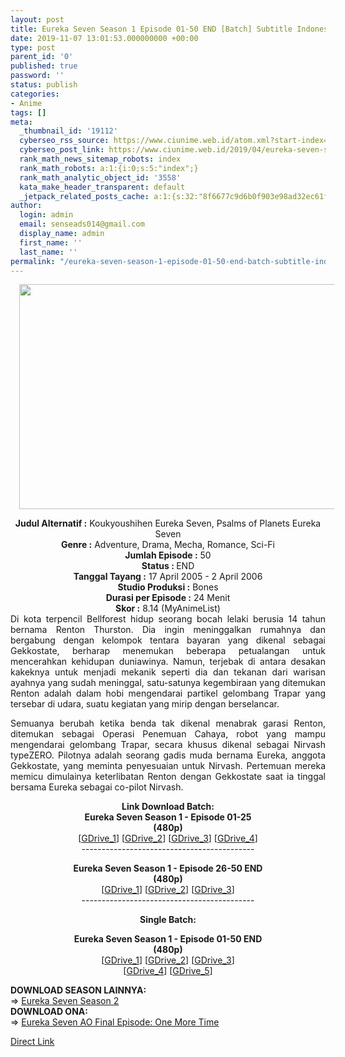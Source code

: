 ```yaml
---
layout: post
title: Eureka Seven Season 1 Episode 01-50 END [Batch] Subtitle Indonesia
date: 2019-11-07 13:01:53.000000000 +00:00
type: post
parent_id: '0'
published: true
password: ''
status: publish
categories:
- Anime
tags: []
meta:
  _thumbnail_id: '19112'
  cyberseo_rss_source: https://www.ciunime.web.id/atom.xml?start-index=2101&max-results=150
  cyberseo_post_link: https://www.ciunime.web.id/2019/04/eureka-seven-season-1-episode-01-50-end.html
  rank_math_news_sitemap_robots: index
  rank_math_robots: a:1:{i:0;s:5:"index";}
  rank_math_analytic_object_id: '3558'
  kata_make_header_transparent: default
  _jetpack_related_posts_cache: a:1:{s:32:"8f6677c9d6b0f903e98ad32ec61f8deb";a:2:{s:7:"expires";i:1643733757;s:7:"payload";a:0:{}}}
author:
  login: admin
  email: senseads014@gmail.com
  display_name: admin
  first_name: ''
  last_name: ''
permalink: "/eureka-seven-season-1-episode-01-50-end-batch-subtitle-indonesia/"
---
```

<div class="separator" style="clear: both; text-align: center;"><a href="https://2.bp.blogspot.com/-k3aBFVFgTeY/XLQv8kI75NI/AAAAAAAAQbQ/ZDTao9_d95M8_BAPuP1ZG3JWyDH6WCbKQCLcBGAs/s1600/Eureka%2BSeven%2BSeason%2B1..jpg" imageanchor="1" style="margin-left: 1em; margin-right: 1em;"><img border="0" data-original-height="720" data-original-width="1280" height="360" src="{{ site.baseurl }}/assets/2019/11/Eureka%2BSeven%2BSeason%2B1..jpg" width="640" /></a></div>
<p>
<div style="text-align: center;"><b>Judul</b><b><b> Alternatif</b> :</b> Koukyoushihen Eureka Seven, Psalms of Planets Eureka Seven</div>
<div style="text-align: center;"><b><b>Genre :</b></b> Adventure, Drama, Mecha, Romance, Sci-Fi</div>
<div style="text-align: center;"><b>Jumlah Episode :</b> 50<br /><b>Status :&nbsp;</b>END<br /><b>Tanggal Tayang :</b> 17 April 2005 - 2 April 2006<br /><b>Studio Produksi :</b> Bones<br /><b>Durasi per Episode :</b> 24 Menit</div>
<div style="text-align: center;"><b>Skor :</b> 8.14 (MyAnimeList)</div>
<div style="text-align: center;"></div>
<div style="text-align: justify;">Di kota terpencil Bellforest hidup seorang bocah lelaki berusia 14 tahun bernama Renton Thurston. Dia ingin meninggalkan rumahnya dan bergabung dengan kelompok tentara bayaran yang dikenal sebagai Gekkostate, berharap menemukan beberapa petualangan untuk mencerahkan kehidupan duniawinya. Namun, terjebak di antara desakan kakeknya untuk menjadi mekanik seperti dia dan tekanan dari warisan ayahnya yang sudah meninggal, satu-satunya kegembiraan yang ditemukan Renton adalah dalam hobi mengendarai partikel gelombang Trapar yang tersebar di udara, suatu kegiatan yang mirip dengan berselancar.</p>
<p>Semuanya berubah ketika benda tak dikenal menabrak garasi Renton, ditemukan sebagai Operasi Penemuan Cahaya, robot yang mampu mengendarai gelombang Trapar, secara khusus dikenal sebagai Nirvash typeZERO. Pilotnya adalah seorang gadis muda bernama Eureka, anggota Gekkostate, yang meminta penyesuaian untuk Nirvash. Pertemuan mereka memicu dimulainya keterlibatan Renton dengan Gekkostate saat ia tinggal bersama Eureka sebagai co-pilot Nirvash.</p></div>
<div style="text-align: justify;"></div>
<div style="text-align: justify;"></div>
<div style="text-align: center;"><b>Link Download Batch:</b></div>
<div style="text-align: center;"><b>Eureka Seven Season 1 - Episode 01-25</b><br /><b>(480p)</b></div>
<div style="text-align: center;">[<a href="https://drive.google.com/uc?id=1S5P1wD85aSzhDN07sF_SieYUJWxIlsvD" target="_blank" rel="noopener">GDrive_1</a>] [<a href="https://drive.google.com/uc?id=1SNpnoNFFw8guuN28-ruQskBwCi9swF2f" target="_blank" rel="noopener">GDrive_2</a>] [<a href="https://drive.google.com/uc?export=download&amp;id=0B_8meLmwpLWKN1hUVllSSjB6Zjg" target="_blank" rel="noopener">GDrive_3</a>] [<a href="https://drive.google.com/uc?export=download&amp;id=0B2lp8Fx4nfteYW43SUliSS1lRW8" target="_blank" rel="noopener">GDrive_4</a>]</div>
<div style="text-align: center;">-------------------------------------------</p>
</div>
<div style="text-align: center;"><b>Eureka Seven Season 1 - Episode 26-50 END</b><br /><b>(480p)</b><br />[<a href="https://drive.google.com/uc?id=1f4u_3ULChIYI5yh9kPjT4R5BoHx3lvnT" target="_blank" rel="noopener">GDrive_1</a>] [<a href="https://drive.google.com/uc?export=download&amp;id=0B_8meLmwpLWKbkgycFZhcjFLeDQ" target="_blank" rel="noopener">GDrive_2</a>] [<a href="https://drive.google.com/uc?export=download&amp;id=0B2lp8Fx4nfted2VvNHVDRERuaU0" target="_blank" rel="noopener">GDrive_3</a>]</div>
<div style="text-align: center;">-------------------------------------------</p>
<p><b>Single Batch:</b></p>
<p><b>Eureka Seven Season 1 - Episode 01-50 END</b><br /><b>(480p)</b><br />[<a href="https://drive.google.com/uc?id=15ooSY9F2BfpKCxExTkTl0VpHg7Fmjs-P" target="_blank" rel="noopener">GDrive_1</a>] [<a href="https://drive.google.com/uc?id=1RDdVnwzAaybPd993E9x10toOQ3GtEBKM" target="_blank" rel="noopener">GDrive_2</a>] [<a href="https://drive.google.com/uc?id=1q9_Erv2G1cZCYX6ERc2fT6OaHVB5Sy4d" target="_blank" rel="noopener">GDrive_3</a>]<br />[<a href="https://drive.google.com/uc?id=1zNQA2MGCIQphGfqtoQ-J0s7dkqBSm2_m" target="_blank" rel="noopener">GDrive_4</a>] [<a href="https://drive.google.com/uc?id=1IoAW0jt9dFVCGUK3JrhxELytJ6h24jGA" target="_blank" rel="noopener">GDrive_5</a>]
<div style="text-align: left;"></div>
<div style="text-align: left;"></div>
<div style="text-align: left;"><b>DOWNLOAD SEASON LAINNYA:</b></div>
<div style="text-align: left;"></div>
<div style="text-align: left;">=&gt;&nbsp;<a href="https://www.ciunime.web.id/2019/04/eureka-seven-season-2-episode-01-24-end.html" target="_blank" rel="noopener">Eureka Seven Season 2</a></div>
<div style="text-align: left;">
<div style="text-align: left;"><b>DOWNLOAD ONA:</b></div>
<div style="text-align: left;">=&gt;&nbsp;<a href="https://www.ciunime.web.id/2019/08/eureka-seven-ao-final-episode-one-more.html" target="_blank" rel="noopener">Eureka Seven AO Final Episode: One More Time</a></p>
</div>
</div>
</div>
<link rel="stylesheet" href="https://cdnjs.cloudflare.com/ajax/libs/font-awesome/4.7.0/css/font-awesome.min.css" />
<div class="divbtn"> <a href="https://handymansurrender.com/fihup8buzv?key=94550f7ce39444073321dde3b8782f97" class="btn"><i class="fa fa-download"></i> Direct Link</a> </div>
